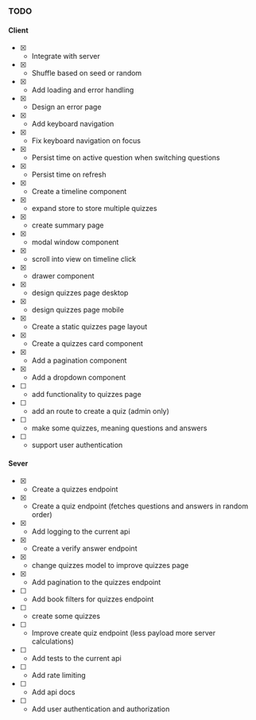 ### TODO

#### Client

- [x] - Integrate with server
- [x] - Shuffle based on seed or random
- [x] - Add loading and error handling
- [x] - Design an error page
- [x] - Add keyboard navigation
- [x] - Fix keyboard navigation on focus
- [x] - Persist time on active question when switching questions
- [x] - Persist time on refresh
- [x] - Create a timeline component
- [x] - expand store to store multiple quizzes
- [x] - create summary page
- [x] - modal window component
- [x] - scroll into view on timeline click
- [x] - drawer component
- [x] - design quizzes page desktop
- [x] - design quizzes page mobile
- [x] - Create a static quizzes page layout
- [x] - Create a quizzes card component
- [x] - Add a pagination component
- [x] - Add a dropdown component
- [ ] - add functionality to quizzes page
- [ ] - add an route to create a quiz (admin only)
- [ ] - make some quizzes, meaning questions and answers
  <!-- !NEXT STAGE -->
- [ ] - support user authentication

#### Sever

- [x] - Create a quizzes endpoint
- [x] - Create a quiz endpoint (fetches questions and answers in random order)
- [x] - Add logging to the current api
- [x] - Create a verify answer endpoint
- [x] - change quizzes model to improve quizzes page
- [x] - Add pagination to the quizzes endpoint
- [ ] - Add book filters for quizzes endpoint
- [ ] - create some quizzes
- [ ] - Improve create quiz endpoint (less payload more server calculations)
- [ ] - Add tests to the current api
- [ ] - Add rate limiting
- [ ] - Add api docs
  <!-- !NEXT STAGE -->
- [ ] - Add user authentication and authorization
